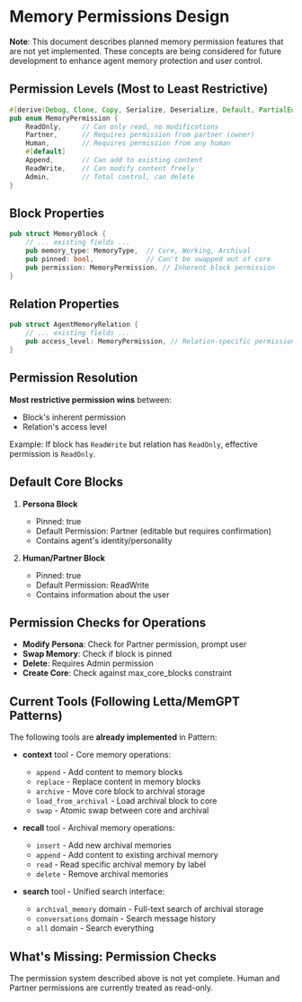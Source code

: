 # Memory Permissions Design

**Note**: This document describes planned memory permission features that are not yet implemented. These concepts are being considered for future development to enhance agent memory protection and user control.

## Permission Levels (Most to Least Restrictive)

```rust
#[derive(Debug, Clone, Copy, Serialize, Deserialize, Default, PartialEq, Eq, PartialOrd, Ord)]
pub enum MemoryPermission {
    ReadOnly,     // Can only read, no modifications
    Partner,      // Requires permission from partner (owner)
    Human,        // Requires permission from any human
    #[default]
    Append,       // Can add to existing content
    ReadWrite,    // Can modify content freely
    Admin,        // Total control, can delete
}
```

## Block Properties

```rust
pub struct MemoryBlock {
    // ... existing fields ...
    pub memory_type: MemoryType,  // Core, Working, Archival
    pub pinned: bool,             // Can't be swapped out of core
    pub permission: MemoryPermission, // Inherent block permission
}
```

## Relation Properties

```rust
pub struct AgentMemoryRelation {
    // ... existing fields ...
    pub access_level: MemoryPermission, // Relation-specific permission
}
```

## Permission Resolution

**Most restrictive permission wins** between:
- Block's inherent permission
- Relation's access level

Example: If block has `ReadWrite` but relation has `ReadOnly`, effective permission is `ReadOnly`.

## Default Core Blocks

1. **Persona Block**
   - Pinned: true
   - Default Permission: Partner (editable but requires confirmation)
   - Contains agent's identity/personality

2. **Human/Partner Block**
   - Pinned: true
   - Default Permission: ReadWrite
   - Contains information about the user

## Permission Checks for Operations

- **Modify Persona**: Check for Partner permission, prompt user
- **Swap Memory**: Check if block is pinned
- **Delete**: Requires Admin permission
- **Create Core**: Check against max_core_blocks constraint


## Current Tools (Following Letta/MemGPT Patterns)

The following tools are **already implemented** in Pattern:

- **context** tool - Core memory operations:
  - `append` - Add content to memory blocks
  - `replace` - Replace content in memory blocks
  - `archive` - Move core block to archival storage
  - `load_from_archival` - Load archival block to core
  - `swap` - Atomic swap between core and archival

- **recall** tool - Archival memory operations:
  - `insert` - Add new archival memories
  - `append` - Add content to existing archival memory
  - `read` - Read specific archival memory by label
  - `delete` - Remove archival memories

- **search** tool - Unified search interface:
  - `archival_memory` domain - Full-text search of archival storage
  - `conversations` domain - Search message history
  - `all` domain - Search everything

## What's Missing: Permission Checks

The permission system described above is not yet complete. Human and Partner permissions are currently treated as read-only.
